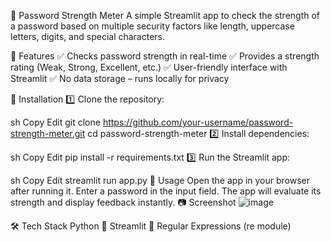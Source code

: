 🔐 Password Strength Meter
A simple Streamlit app to check the strength of a password based on multiple security factors like length, uppercase letters, digits, and special characters.

🚀 Features
✅ Checks password strength in real-time
✅ Provides a strength rating (Weak, Strong, Excellent, etc.)
✅ User-friendly interface with Streamlit
✅ No data storage – runs locally for privacy

📌 Installation
1️⃣ Clone the repository:

sh
Copy
Edit
git clone https://github.com/your-username/password-strength-meter.git
cd password-strength-meter
2️⃣ Install dependencies:

sh
Copy
Edit
pip install -r requirements.txt
3️⃣ Run the Streamlit app:

sh
Copy
Edit
streamlit run app.py
🔧 Usage
Open the app in your browser after running it.
Enter a password in the input field.
The app will evaluate its strength and display feedback instantly.
📷 Screenshot
![image](https://github.com/user-attachments/assets/2fedf506-6118-491b-a37c-13d7c9b44b68)


🛠️ Tech Stack
Python 🐍
Streamlit 🎈
Regular Expressions (re module)
